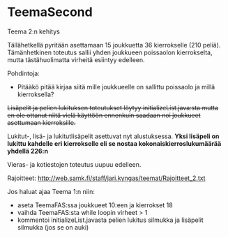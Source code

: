 # TeemaSecond
Teema 2:n kehitys

Tällähetkellä pyritään asettamaan 15 joukkuetta 36 kierrokselle (210 peliä). Tämänhetkinen toteutus sallii yhden joukkueen poissaolon kierrokselta, mutta tästähuolimatta virheitä esiintyy edelleen. 

Pohdintoja:
- Pitääkö pitää kirjaa siitä mille joukkueelle on sallittu poissaolo ja millä kierroksella?

~~Lisäpelit ja pelien lukituksen toteutukset löytyy initializeList.java:sta mutta en ole ottanut niitä vielä käyttöön ennenkuin saadaan noi joukkueet asettumaan kierroksille.~~

Lukitut-, lisä- ja lukitutlisäpelit asettuvat nyt alustuksessa. **Yksi lisäpeli on lukittu kahdelle eri kierrokselle eli se nostaa kokonaiskierroslukumäärää yhdellä 226:n**

Vieras- ja kotiestojen toteutus uupuu edelleen.

Rajoitteet:
http://web.samk.fi/staff/jari.kyngas/teemat/Rajoitteet_2.txt


Jos haluat ajaa Teema 1:n niin:
- aseta TeemaFAS:ssa joukkueet 10:een ja kierrokset 18
- vaihda TeemaFAS:sta while loopin virheet > 1 
- kommentoi initializeList.javasta pelien lukitus silmukka ja lisäpelit silmukka (jos se on auki)
